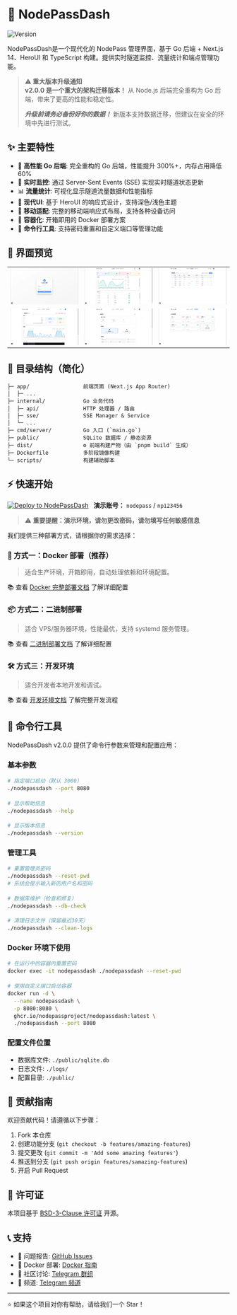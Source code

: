 # 🚀 NodePassDash

![Version](https://img.shields.io/badge/version-2.0.1--beta2-blue.svg)

NodePassDash是一个现代化的 NodePass 管理界面，基于 Go 后端 + Next.js 14、HeroUI 和 TypeScript 构建。提供实时隧道监控、流量统计和端点管理功能。

> **⚠️ 重大版本升级通知**  
> **v2.0.0 是一个重大的架构迁移版本！** 从 Node.js 后端完全重构为 Go 后端，带来了更高的性能和稳定性。 
> 
> ***升级前请务必备份好你的数据！*** 新版本支持数据迁移，但建议在安全的环境中先进行测试。

## ✨ 主要特性

- 🚀 **高性能 Go 后端**: 完全重构的 Go 后端，性能提升 300%+，内存占用降低 60%
- 🎯 **实时监控**: 通过 Server-Sent Events (SSE) 实现实时隧道状态更新
- 📊 **流量统计**: 可视化显示隧道流量数据和性能指标
- 🎨 **现代UI**: 基于 HeroUI 的响应式设计，支持深色/浅色主题
- 📱 **移动适配**: 完整的移动端响应式布局，支持各种设备访问
- 🐳 **容器化**: 开箱即用的 Docker 部署方案
- 🔧 **命令行工具**: 支持密码重置和自定义端口等管理功能

## 📸 界面预览

| | | |
|---|---|---|
| ![截图0](docs/00.png) | ![截图1](docs/01.png) | ![截图2](docs/02.png) |
| ![截图3](docs/03.png) | ![截图4](docs/04.png) | ![截图5](docs/05.png) |

## 📂 目录结构（简化）
```text
├─ app/                 前端页面 (Next.js App Router)
│  ├─ ...
├─ internal/            Go 业务代码
│  ├─ api/              HTTP 处理器 / 路由
│  ├─ sse/              SSE Manager & Service
│  └─ ...
├─ cmd/server/          Go 入口 (`main.go`)
├─ public/              SQLite 数据库 / 静态资源
├─ dist/                ⚙️ 前端构建产物（由 `pnpm build` 生成）
├─ Dockerfile           多阶段镜像构建
└─ scripts/             构建辅助脚本
```

## ⚡️ 快速开始

<div style="display: flex; align-items: center; gap: 12px;">
  <a href="https://dash.nodepass.eu/">
    <img src="https://img.shields.io/badge/点击体验_Demo-000?style=for-the-badge&logo=heroui&logoColor=white&labelColor=000" alt="Deploy to NodePassDash">
  </a>
  <span><strong>演示账号：</strong> <code>nodepass</code> / <code>np123456</code></span>
</div>

> ⚠️ **重要提醒：演示环境，请勿更改密码，请勿填写任何敏感信息**

我们提供三种部署方式，请根据你的需求选择：

### 🐳 方式一：Docker 部署（推荐）

> 适合生产环境，开箱即用，自动处理依赖和环境配置。

📚 查看 [Docker 完整部署文档](docs/DOCKER.md) 了解详细配置

### 📦 方式二：二进制部署

> 适合 VPS/服务器环境，性能最优，支持 systemd 服务管理。

📚 查看 [二进制部署文档](docs/BINARY.md) 了解详细配置

### 🛠️ 方式三：开发环境

> 适合开发者本地开发和调试。

📚 查看 [开发环境文档](docs/DEVELOPMENT.md) 了解完整开发流程

## 🔧 命令行工具

NodePassDash v2.0.0 提供了命令行参数来管理和配置应用：

### 基本参数

```bash
# 指定端口启动（默认 3000）
./nodepassdash --port 8080

# 显示帮助信息
./nodepassdash --help

# 显示版本信息
./nodepassdash --version
```

### 管理工具

```bash
# 重置管理员密码
./nodepassdash --reset-pwd
# 系统会提示输入新的用户名和密码

# 数据库维护（检查和修复）
./nodepassdash --db-check

# 清理日志文件（保留最近30天）
./nodepassdash --clean-logs
```

### Docker 环境下使用

```bash
# 在运行中的容器内重置密码
docker exec -it nodepassdash ./nodepassdash --reset-pwd

# 使用自定义端口启动容器
docker run -d \
  --name nodepassdash \
  -p 8080:8080 \
  ghcr.io/nodepassproject/nodepassdash:latest \
  ./nodepassdash --port 8080
```

### 配置文件位置

- 数据库文件: `./public/sqlite.db`
- 日志文件: `./logs/`
- 配置目录: `./public/`

## 🤝 贡献指南

欢迎贡献代码！请遵循以下步骤：

1. Fork 本仓库
2. 创建功能分支 (`git checkout -b features/amazing-features`)
3. 提交更改 (`git commit -m 'Add some amazing features'`)
4. 推送到分支 (`git push origin features/samazing-features`)
5. 开启 Pull Request

## 📄 许可证

本项目基于 [BSD-3-Clause 许可证](LICENSE) 开源。

## 📞 支持

- 🐛 问题报告: [GitHub Issues](https://github.com/NodePassProject/NodePassDash/issues)
- 🐳 Docker 部署: [Docker 指南](docs/DOCKER.md)
- 💬 社区讨论: [Telegram 群组](https://t.me/NodePassGroup)
- 📢 频道: [Telegram 频道](https://t.me/NodePassChannel)

---

⭐ 如果这个项目对你有帮助，请给我们一个 Star！
